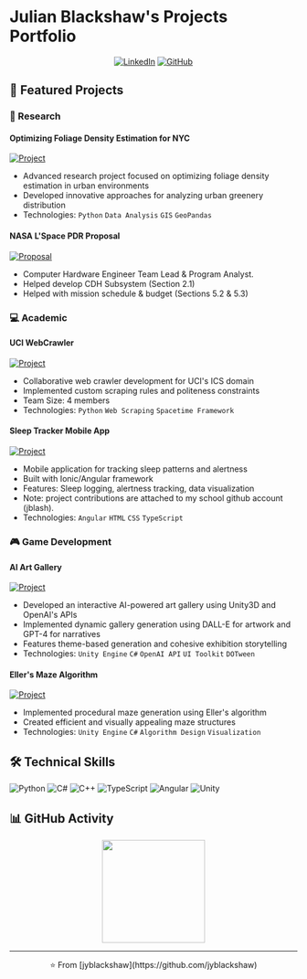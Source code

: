 # Julian Blackshaw's Projects Portfolio

<div align="center">

[![LinkedIn](https://img.shields.io/badge/LinkedIn-0077B5?style=for-the-badge&logo=linkedin&logoColor=white)](https://www.linkedin.com/in/julian-blackshaw-466495211)
[![GitHub](https://img.shields.io/badge/GitHub-100000?style=for-the-badge&logo=github&logoColor=white)](https://github.com/jyblackshaw)

</div>

## 🚀 Featured Projects

### 🔬 Research
#### Optimizing Foliage Density Estimation for NYC
[![Project](https://img.shields.io/badge/View_Project-FF4470?style=for-the-badge)](https://github.com/jyblackshaw/Optimizing-Foliage-Density-Estimation-for-NYC-)
- Advanced research project focused on optimizing foliage density estimation in urban environments
- Developed innovative approaches for analyzing urban greenery distribution
- Technologies: `Python` `Data Analysis` `GIS` `GeoPandas`

#### NASA L'Space PDR Proposal
[![Proposal](https://img.shields.io/badge/View_Proposal-FF4470?style=for-the-badge)](https://docs.google.com/document/d/15bmLl8pCfGfXXZ5I0xZVvGx611Hoqt36/edit)
- Computer Hardware Engineer Team Lead & Program Analyst.
- Helped develop CDH Subsystem (Section 2.1)
- Helped with mission schedule & budget (Sections 5.2 & 5.3)

### 💻 Academic
#### UCI WebCrawler
[![Project](https://img.shields.io/badge/View_Project-FF4470?style=for-the-badge)](https://github.com/juneyk1/spacetime-crawler4py)
- Collaborative web crawler development for UCI's ICS domain
- Implemented custom scraping rules and politeness constraints
- Team Size: 4 members
- Technologies: `Python` `Web Scraping` `Spacetime Framework`

#### Sleep Tracker Mobile App
[![Project](https://img.shields.io/badge/View_Project-FF4470?style=for-the-badge)](https://github.com/jyblackshaw/SleepTrackerApp)
- Mobile application for tracking sleep patterns and alertness
- Built with Ionic/Angular framework
- Features: Sleep logging, alertness tracking, data visualization
- Note: project contributions are attached to my school github account (jblash).
- Technologies: `Angular` `HTML` `CSS` `TypeScript`


### 🎮 Game Development
#### AI Art Gallery
[![Project](https://img.shields.io/badge/View_Project-FF4470?style=for-the-badge)](https://github.com/jyblackshaw/AI-Art-Gallery)
- Developed an interactive AI-powered art gallery using Unity3D and OpenAI's APIs
- Implemented dynamic gallery generation using DALL-E for artwork and GPT-4 for narratives
- Features theme-based generation and cohesive exhibition storytelling
- Technologies: `Unity Engine` `C#` `OpenAI API` `UI Toolkit` `DOTween`

#### Eller's Maze Algorithm
[![Project](https://img.shields.io/badge/View_Project-FF4470?style=for-the-badge)](https://github.com/jyblackshaw/Ellers-Maze-Algorithm)
- Implemented procedural maze generation using Eller's algorithm
- Created efficient and visually appealing maze structures
- Technologies: `Unity Engine` `C#` `Algorithm Design` `Visualization`

## 🛠️ Technical Skills
![Python](https://img.shields.io/badge/Python-3776AB?style=for-the-badge&logo=python&logoColor=white)
![C#](https://img.shields.io/badge/C%23-239120?style=for-the-badge&logo=c-sharp&logoColor=white)
![C++](https://img.shields.io/badge/C++-00599C?style=for-the-badge&logo=cplusplus&logoColor=white)
![TypeScript](https://img.shields.io/badge/TypeScript-007ACC?style=for-the-badge&logo=typescript&logoColor=white)
![Angular](https://img.shields.io/badge/Angular-DD0031?style=for-the-badge&logo=angular&logoColor=white)
![Unity](https://img.shields.io/badge/Unity-000000?style=for-the-badge&logo=unity&logoColor=white)

## 📊 GitHub Activity
<div align="center">
  <img height="180em" src="https://github-readme-stats.vercel.app/api/top-langs/?username=jyblackshaw&layout=compact&langs_count=7&theme=dark"/>
</div>

---
<div align="center">
⭐️ From [jyblackshaw](https://github.com/jyblackshaw)
</div>
